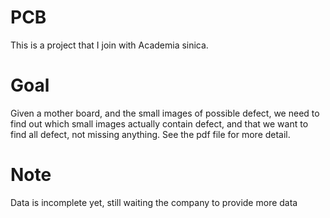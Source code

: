 # PCB
This is a project that I join with Academia sinica.
# Goal
Given a mother board, and the small images of possible defect, we need to find out which small images actually contain defect, and that we want to find all defect, not missing anything. See the pdf file for more detail.
# Note
Data is incomplete yet, still waiting the company to provide more data
